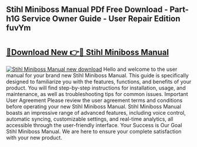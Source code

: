 ## Stihl Miniboss Manual PDf Free Download - Part-h1G Service Owner Guide - User Repair Edition fuvYm

# <h2><a href="http://bc64341.oget.top/?id=Stihl+Miniboss+Manual">🔗Download New 👉🔴 Stihl Miniboss Manual</a></h2>

[![Stihl Miniboss Manual new download](https://i.imgur.com/5g1atiW.png)](http://bc64341.oget.top/?id=Stihl+Miniboss+Manual)
Hello and welcome to the user manual for your brand new Stihl Miniboss Manual. This guide is specifically designed to familiarize you with the features, functions, and benefits of your product. You will find step-by-step instructions for installation, usage, and maintenance, as well as troubleshooting tips for common issues. Important User Agreement Please review the user agreement terms and conditions before operating your new Stihl Miniboss Manual. Stihl Miniboss Manual boasts an impressive range of advanced features, including voice control, automatic syncing, customizable settings, and real-time analytics, all accessible through the user-friendly interface. Your Success is Our Goal Stihl Miniboss Manual. We are here to ensure your complete satisfaction with your new product.
